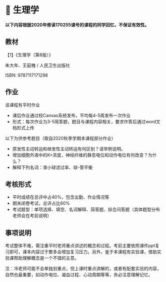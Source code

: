 # :pencil: **生理学**

**以下内容根据2020年修读170255课号的课程的同学回忆，不保证有效性。**

## 教材

【1】《生理学（第8版）》

朱大年、王庭槐 / 人民卫生出版社

ISBN: 9787117171298

## 作业

该课程有平时作业

* 课后作业通过校Canvas系统发布，平均每4-5周发布一次作业
* 形式：每次作业为3-5简答题，题目与课程内容相关，要求作答后通过word文档形式上传

以下为供参考题目（取自2020秋季学期本课程部分作业）

* 原发性主动转运和继发性主动转运有何区别？请举例说明。
* 增加细胞外液中的K+浓度，神经纤维的静息电位和动作电位有何改变？为什么？
* 解释下列名词：肾小球滤过率、球-管平衡

## 考核形式

* 平时成绩在总评中占40%，包含出勤、作业情况等
* 期末闭卷考试，总评占比60%
* 考试题型：单项选择、填空、名词解释、简答题、综合问答题（具体题型分布老师会在考前说明）

## 事项说明

考试整体不难，需注重平时老师重点讲述的概念和过程。考前主要依照课件ppt复习即可，课本内容过于繁多会增加复习压力。另外，鉴于本课程有实验课，借助实验课帮助理解概念是一个不错的主意。

注：冷老师可能不会单独划重点，但上课时重点讲解的，或者有配套实验的内容，自然也最重要，如动作电位、凝血过程、心动周期等等，务必注意理解记忆。
